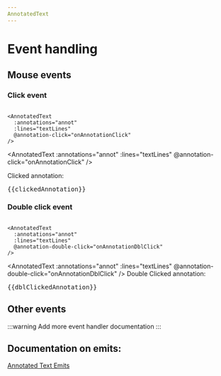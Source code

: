 ```yaml
---
AnnotatedText
---
```


# Event handling

## Mouse events

<script setup>
import {
  AnnotatedText,
  Debugger,
  UserActionState,
} from "../../../src";
import {ref } from "vue"
import { lines } from "../../demo/line";
import { annotations } from "../../demo/annotations"; 


const  onMouseDown=(e, payload) =>{
 console.log("mouse Down", e, payload);
}

function onMouseMove(e, payload) {
 console.log("mouse Move", e, payload);
}

const annot = annotations;
const textLines = lines.slice(0,4);
const clickedAnnotation = ref(null);
const dblClickedAnnotation = ref(null);

const onAnnotationClick = function (payload) {
 clickedAnnotation.value=JSON.stringify( payload?.annotation, null, 4);

};
const onAnnotationDblClick = function (payload) {
 dblClickedAnnotation.value=JSON.stringify( payload?.annotation, null, 4);
};
</script>

### Click event

```vue

<AnnotatedText
  :annotations="annot"
  :lines="textLines"
  @annotation-click="onAnnotationClick"
/>
```

<AnnotatedText
:annotations="annot"
:lines="textLines"
@annotation-click="onAnnotationClick"
/>

Clicked annotation:
<pre>{{clickedAnnotation}}</pre>

### Double click event

```vue

<AnnotatedText
  :annotations="annot"
  :lines="textLines"
  @annotation-double-click="onAnnotationDblClick"
/>
```

<AnnotatedText
:annotations="annot"
:lines="textLines"
@annotation-double-click="onAnnotationDblClick"
/>
Double Clicked annotation:
<pre>{{dblClickedAnnotation}}</pre>

## Other events

:::warning
Add more event handler documentation
:::

## Documentation on emits:

[Annotated Text Emits](/api/type-aliases/AnnotatedTextEmits.html)
